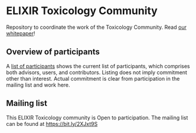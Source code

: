 # ELIXIR Toxicology Community

Repository to coordinate the work of the Toxicology Community. Read [our whitepaper](https://f1000research.com/articles/10-1129)!

## Overview of participants

A [list of participants](https://github.com/egonw/ELIXIR-Tox/blob/master/participants.tsv) shows the current list
of participants, which comprises both advisors, users, and contributors.
Listing does not imply commitment other than interest. Actual commitment is clear from participation in the mailing
list and work here.

## Mailing list

This ELIXIR Toxicology community is Open to participation. The mailing list can be found at https://bit.ly/2XJxt9S 

